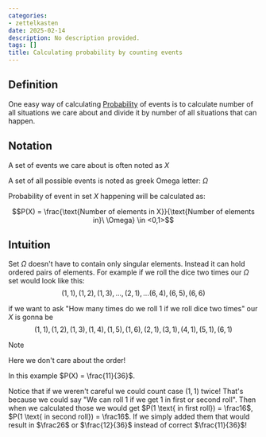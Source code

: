 ```yaml
---
categories:
- zettelkasten
date: 2025-02-14
description: No description provided.
tags: []
title: Calculating probability by counting events
---
```


## Definition

One easy way of calculating [Probability](Probability.md) of events is to calculate number of all situations we care about and divide it by number of all situations that can happen.

## Notation

A set of events we care about is often noted as $X$

A set of all possible events is noted as greek Omega letter: $\Omega$ 

Probability of event in set $X$ happening will be calculated as:

$$P(X) = \frac{\text{Number of elements in X}}{\text{Number of elements in}\ \Omega} \in <0,1>$$

## Intuition

Set $\Omega$ doesn't have to contain only singular elements. Instead it can hold ordered pairs of elements. For example if we roll the dice two times our $\Omega$ set would look like this: $${(1,1), (1,2), (1,3), ..., (2,1),...(6,4),(6,5),(6,6)}$$

if we want to ask "How many times do we roll 1 if we roll dice two times" our $X$ is gonna be $$(1,1), (1,2), (1,3), (1,4), (1,5), (1,6), (2,1), (3,1), (4,1), (5,1), (6,1)$$

> [!note] 
> Here we don't care about the order! 

In this example $P(X) = \frac{11}{36}$. 

Notice that if we weren't careful we could count case $(1,1)$ twice! That's because we could say "We can roll 1 if we get 1 in first or second roll". Then when we calculated those we would get $P(1 \text{ in first roll}) = \frac16$, $P(1 \text{ in second roll}) = \frac16$. If we simply added them that would result in $\frac26$ or $\frac{12}{36}$ instead of correct $\frac{11}{36}$!
